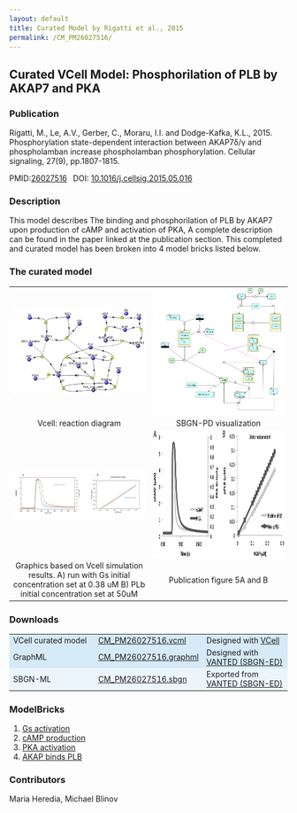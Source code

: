 ```yaml
---
layout: default
title: Curated Model by Rigatti et al., 2015
permalink: /CM_PM26027516/
---
```

## Curated VCell Model: Phosphorilation of PLB by AKAP7 and PKA 

### Publication 

Rigatti, M., Le, A.V., Gerber, C., Moraru, I.I. and Dodge-Kafka, K.L., 2015. Phosphorylation state-dependent interaction between 
AKAP7δ/γ and phospholamban increase phospholamban phosphorylation. Cellular signaling, 27(9), pp.1807-1815.

 PMID:<a href="https://www.ncbi.nlm.nih.gov/pubmed/?term=26027516">26027516</a>&ensp; 
 DOI: <a href="https://doi.org/10.1016/j.cellsig.2015.05.016">10.1016/j.cellsig.2015.05.016</a><br />

### Description
This model describes The binding and phosphorilation of PLB by AKAP7 upon production of cAMP and activation of PKA, A complete description can be found in the paper linked at the publication section. This completed and curated model has been broken into 4 model bricks listed below.  

### The curated model
<center>
 <table> 
 <tr>
  <td align="center" width="280"><a href="https://modelbricks.github.io/images/Vcellimages/CM_PM26027516_Vcell_diagram.PNG"><img align="center" src="/images/Vcellimages/CM_PM26027516_Vcell_diagram.PNG"></a></td>
    <td align="center" width="280"><a href="https://modelbricks.github.io/images/SBGNfiles/AKAP_PKA_cAMP_SBGN.PNG"><img align="center" src="/images/SBGNfiles/AKAP_PKA_cAMP_SBGN.PNG" height="230"></a></td>
 </tr>
 <tr>
  <td align="center"> Vcell: reaction diagram </td>
   <td align="center"> SBGN-PD visualization</td>
 </tr>
 <tr>
   <td align="center" width="280"><a href="https://modelbricks.github.io/images/Vcellimages/CM_PM26027516_Vcell_sim.PNG"><img align="center" src="/images/Vcellimages/CM_PM26027516_Vcell_sim.PNG"></a></td>
    <td align="center" width="280"><a href="https://modelbricks.github.io/images/SBGNfiles/CM_PM26027516_papersim.PNG"><img align="center" src="/images/SBGNfiles/CM_PM26027516_papersim.PNG" height="230"></a></td>
 </tr>
 <tr>
  <td align="center"> Graphics based on Vcell simulation results. A) run with Gs initial concentration set at 0.38 uM B) PLb initial concentration set at 50uM </td>
   <td align="center"> Publication figure 5A and B</td>
 </tr>
 </table>
</center>

### Downloads
<center>
 <table>
  <td width="33%" bgcolor="#D6EAF8">VCell curated model</td>
  <td width="33%" bgcolor="#D6EAF8"><a href="/modelbricks/VCML_SBMLfiles/CM_PM26027516.vcml">CM_PM26027516.vcml</a></td>
  <td width="33%" bgcolor="#D6EAF8"> Designed with <a href="http://vcell.org"> VCell</a>
  </td>
  <tr>
   <td bgcolor="#D6EAF8">GraphML </td>
   <td bgcolor="#D6EAF8"><a href="/modelbricks/SBGNexecutablefiles/CM_PM26027516.graphml">CM_PM26027516.graphml</a></td>
   <td bgcolor="#D6EAF8"> Designed with <a href="https://immersive-analytics.infotech.monash.edu/vanted/addons/sbgn-ed/">VANTED (SBGN-ED)</a></td>
  </tr>
  <tr>
   <td bgcolor="#EBF5FB">SBGN-ML </td>
   <td bgcolor="#EBF5FB"><a href="/modelbricks/SBGNexecutablefiles/CM_PM26027516.sbgn">CM_PM26027516.sbgn</a></td>
   <td bgcolor="#EBF5FB"> Exported from <a href="https://immersive-analytics.infotech.monash.edu/vanted/addons/sbgn-ed/">VANTED (SBGN-ED)</a></td>
  </tr>
 </table>
</center>

 
### ModelBricks

<ol>
 <li> <a href="http://modelbricks.org/CM_PM26027516_MB1/">Gs activation</a>
 </li>
 <li> <a href="http://modelbricks.org/CM_PM26027516_MB2/">cAMP production</a>
 </li>
 <li> <a href="http://modelbricks.org/CM_PM26027516_MB3/">PKA activation</a>
 </li> 
 <li> <a href="http://modelbricks.org/CM_PM26027516_MB4/">AKAP binds PLB</a>
 </li>
</ol>  
  
  
### Contributors
Maria Heredia, Michael Blinov
 
